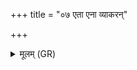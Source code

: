 +++
title = "०७ एता एना व्याकरन्"

+++
<details><summary>मूलम् (GR)</summary>

+++(PSK 20.19.7)+++एता एना व्याकरन्  
खिले गा अदितीर् इव ।  
रमन्तां भद्रा लक्ष्म्यो  
याः पापीस् ता अनीनशन् ॥
</details>